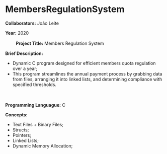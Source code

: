 # MembersRegulationSystem

**Collaborators:** João Leite

**Year:** 2020

ㅤ
ㅤ
**Project Title:** Members Regulation System

**Brief Description:** 
- Dynamic C program designed for efficient members quota regulation over a year;
- This program streamlines the annual payment process by grabbing data from files, arranging it into linked lists, and determining compliance with specified thresholds.

ㅤ

**Programming Languague:** C

**Concepts:**
- Text Files + Binary Files;
- Structs;
- Pointers;
- Linked Lists;
- Dynamic Memory Allocation;
